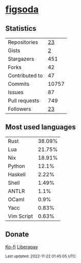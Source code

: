 # [figsoda](https://github.com/figsoda)

## Statistics

<table>
  <tr>
    <td>Repositories</td>
    <td><a href="https://github.com/figsoda?tab=repositories">
      23
    </a></td>
  </tr>
  <tr>
    <td>Gists</td>
    <td><a href="https://gist.github.com/figsoda">
      2
    </a></td>
  </tr>
  <tr>
    <td>Stargazers</td>
    <td>451</td>
  </tr>
  <tr>
    <td>Forks</td>
    <td>42</td>
  </tr>
  <tr>
    <td>Contributed to</td>
    <td>47</td>
  </tr>
  <tr>
    <td>Commits</td>
    <td>10757</td>
  </tr>
  <tr>
    <td>Issues</td>
    <td>87</td>
  </tr>
  <tr>
    <td>Pull requests</td>
    <td>749</td>
  </tr>
  <tr>
    <td>Followers</td>
    <td><a href="https://github.com/figsoda?tab=followers">
      23
    </a></td>
  </tr>
</table>

## Most used languages

<table> <tr><td>Rust</td><td>38.09%</td></tr><tr><td>Lua</td><td>21.75%</td></tr><tr><td>Nix</td><td>18.91%</td></tr><tr><td>Python</td><td>12.1%</td></tr><tr><td>Haskell</td><td>2.22%</td></tr><tr><td>Shell</td><td>1.49%</td></tr><tr><td>ANTLR</td><td>1.1%</td></tr><tr><td>OCaml</td><td>0.9%</td></tr><tr><td>Yacc</td><td>0.83%</td></tr><tr><td>Vim Script</td><td>0.63%</td></tr></table>

## Donate

[Ko-fi](https://ko-fi.com/figsoda) [Liberapay](https://liberapay.com/figsoda)

<sub>Last updated: 2022-11-22 01:45:05 UTC</sub>
